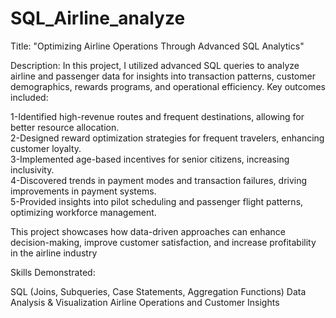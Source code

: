 # SQL_Airline_analyze 

Title: "Optimizing Airline Operations Through Advanced SQL Analytics"

Description:
In this project, I utilized advanced SQL queries to analyze airline and passenger data for insights into transaction patterns, customer demographics, rewards programs, and operational efficiency. Key outcomes included:

1-Identified high-revenue routes and frequent destinations, allowing for better resource allocation.<br>
2-Designed reward optimization strategies for frequent travelers, enhancing customer loyalty.<br>
3-Implemented age-based incentives for senior citizens, increasing inclusivity.<br>
4-Discovered trends in payment modes and transaction failures, driving improvements in payment systems.<br>
5-Provided insights into pilot scheduling and passenger flight patterns, optimizing workforce management.<br>

This project showcases how data-driven approaches can enhance decision-making, improve customer satisfaction, and increase profitability in the airline industry

Skills Demonstrated:

SQL (Joins, Subqueries, Case Statements, Aggregation Functions)
Data Analysis & Visualization
Airline Operations and Customer Insights
